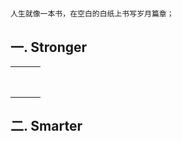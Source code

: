 # 

```
人生就像一本书，在空白的白纸上书写岁月篇章；
```

## 一. Stronger

|  |  |  |
| :--- | :--- | :--- |
|  |  |  |
|  |  |  |
|  |  |  |
|  |  |  |
|  |  |  |
|  |  |  |
|  |  |  |
|  |  |  |

## 二. Smarter



